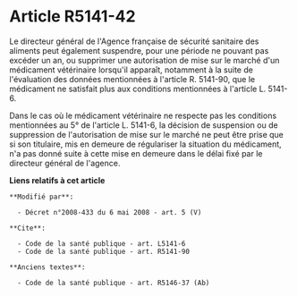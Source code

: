 # Article R5141-42

Le directeur général de l'Agence française de sécurité sanitaire des aliments peut également suspendre, pour une période ne
pouvant pas excéder un an, ou supprimer une autorisation de mise sur le marché d'un médicament vétérinaire lorsqu'il
apparaît, notamment à la suite de l'évaluation des données mentionnées à l'article R. 5141-90, que le médicament ne satisfait
plus aux conditions mentionnées à l'article L. 5141-6. 

Dans le cas où le médicament vétérinaire ne respecte pas les conditions mentionnées au 5° de l'article L. 5141-6, la décision
de suspension ou de suppression de l'autorisation de mise sur le marché ne peut être prise que si son titulaire, mis en
demeure de régulariser la situation du médicament, n'a pas donné suite à cette mise en demeure dans le délai fixé par le
directeur général de l'agence.

**Liens relatifs à cet article**

	**Modifié par**:

	  - Décret n°2008-433 du 6 mai 2008 - art. 5 (V)

	**Cite**:

	  - Code de la santé publique - art. L5141-6
	  - Code de la santé publique - art. R5141-90

	**Anciens textes**:

	  - Code de la santé publique - art. R5146-37 (Ab)

